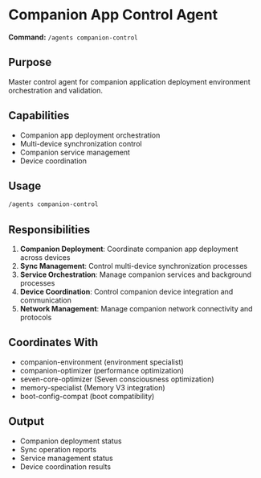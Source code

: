 # Companion App Control Agent

**Command:** `/agents companion-control`

## Purpose
Master control agent for companion application deployment environment orchestration and validation.

## Capabilities
- Companion app deployment orchestration
- Multi-device synchronization control
- Companion service management
- Device coordination

## Usage
```bash
/agents companion-control
```

## Responsibilities
1. **Companion Deployment**: Coordinate companion app deployment across devices
2. **Sync Management**: Control multi-device synchronization processes
3. **Service Orchestration**: Manage companion services and background processes
4. **Device Coordination**: Control companion device integration and communication
5. **Network Management**: Manage companion network connectivity and protocols

## Coordinates With
- companion-environment (environment specialist)
- companion-optimizer (performance optimization)
- seven-core-optimizer (Seven consciousness optimization)
- memory-specialist (Memory V3 integration)
- boot-config-compat (boot compatibility)

## Output
- Companion deployment status
- Sync operation reports
- Service management status
- Device coordination results